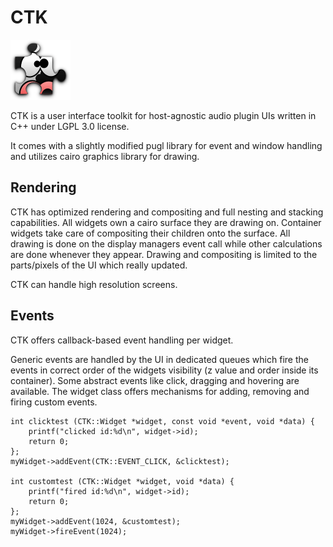 # CTK

![CTK Logo](CTK.png "CTK Logo") 

CTK is a user interface toolkit for host-agnostic audio plugin UIs written
in C++ under LGPL 3.0 license.

It comes with a slightly modified pugl library for event and window handling
and utilizes cairo graphics library for drawing.

## Rendering

CTK has optimized rendering and compositing and full nesting and stacking
capabilities. All widgets own a cairo surface they are drawing on. Container
widgets take care of compositing their children onto the surface. All drawing
is done on the display managers event call while other calculations are done
whenever they appear. Drawing and compositing is limited to the parts/pixels
of the UI which really updated.

CTK can handle high resolution screens.

## Events

CTK offers callback-based event handling per widget.

Generic events are handled by the UI in dedicated queues which fire the
events in correct order of the widgets visibility (z value and order
inside its container).
Some abstract events like click, dragging and hovering are available.
The widget class offers mechanisms for adding, removing and firing
custom events.

```
int clicktest (CTK::Widget *widget, const void *event, void *data) {
    printf("clicked id:%d\n", widget->id);
    return 0;
};
myWidget->addEvent(CTK::EVENT_CLICK, &clicktest);

int customtest (CTK::Widget *widget, void *data) {
    printf("fired id:%d\n", widget->id);
    return 0;
};
myWidget->addEvent(1024, &customtest);
myWidget->fireEvent(1024);
```
